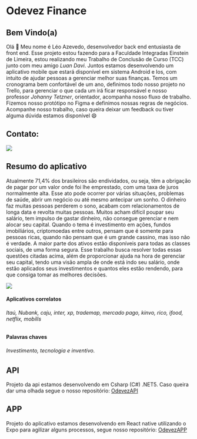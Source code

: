 # Odevez Finance 

## Bem Vindo(a)

Olá 👋 Meu nome é Léo Azevedo, desenvolvedor back end entusiasta de front end. Esse projeto estou fazendo para a Faculdade Integradas Einstein de Limeira, estou realizando meu Trabalho de Conclusão de Curso (TCC) junto com meu amigo *Luan Davi*. Juntos estamos desenvolvendo um aplicativo mobile que estará disponível em sistema Android e Ios, com intuito de ajudar pessoas a gerenciar melhor suas finanças. Temos um cronograma bem confortável de um ano, definimos todo nosso projeto no Trello, para gerenciar o que cada um irá ficar responsável e nosso professor *Johanny Tetzner*, orientador, acompanha nosso fluxo de trabalho. Fizemos nosso protótipo no Figma e definimos nossas regras de negócios. Acompanhe nosso trabalho, caso queira deixar um feedback ou tiver alguma dúvida estamos disponível 😄

## Contato:

<a href="https://www.linkedin.com/in/leo-azevedo-a84326198" target="_blank"><img src="https://img.shields.io/badge/-LinkedIn-%230077B5?style=for-the-badge&logo=linkedin&logoColor=white" target="_blank"></a>   

## Resumo do aplicativo
Atualmente 71,4% dos brasileiros são endividados, ou seja, têm a obrigação de pagar por um valor onde foi lhe emprestado, com uma taxa de juros normalmente alta. Esse ato pode ocorrer por várias situações, problemas de saúde, abrir um negócio ou até mesmo antecipar um sonho. O dinheiro faz muitas pessoas perderem o sono, acabam com relacionamentos de longa data e revolta muitas pessoas. 
Muitos acham difícil poupar seu salário, tem impulso de gastar dinheiro, não consegue gerenciar e nem alocar seu capital. Quando o tema é investimento em ações, fundos imobiliários, criptomoedas entre outros, pensam que é somente para pessoas ricas, quando não pensam que é um grande cassino, mas isso não é verdade. A maior parte dos ativos estão disponíveis para todas as classes sociais, de uma forma segura. 
Esse trabalho busca resolver todas essas questões citadas acima, além de proporcionar 
ajuda na hora de gerenciar seu capital, tendo uma visão ampla de onde está indo seu salário, onde estão aplicados seus investimentos e quantos eles estão rendendo, para que consiga tomar as melhores decisões. 

<img src="https://i.imgur.com/xQrucaz.png">

#### Aplicativos correlatos
###### Itaú, Nubank, caju, inter, xp, trademap, mercado pago, kinvo, rico, ifood, netflix, mobills

#### Palavras chaves 
###### Investimento, tecnologia e inventivo.

## API
Projeto da api estamos desenvolvendo em Csharp (C#) .NET5. Caso queira dar uma olhada segue o nosso repositório:  [OdevezAPI](https://github.com/LeoAzevedo59/OdevezApi)

## APP
Projeto do aplicativo estamos desenvolvendo em React native utilizando o Expo para agilizar alguns processos, segue nosso repositório: [OdevezAPP](https://github.com/LeoAzevedo59/OdevezApp)



